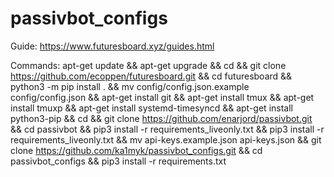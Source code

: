 # passivbot_configs

Guide:
https://www.futuresboard.xyz/guides.html

Commands:
apt-get update && apt-get upgrade && cd && git clone https://github.com/ecoppen/futuresboard.git && cd futuresboard && python3 -m pip install . && mv config/config.json.example config/config.json && apt-get install git && apt-get install tmux && apt-get install tmuxp && apt-get install systemd-timesyncd && apt-get install python3-pip && cd && git clone https://github.com/enarjord/passivbot.git && cd passivbot && pip3 install -r requirements_liveonly.txt && pip3 install -r requirements_liveonly.txt && mv api-keys.example.json api-keys.json && git clone https://github.com/ka1myk/passivbot_configs.git && cd passivbot_configs && pip3 install -r requirements.txt
